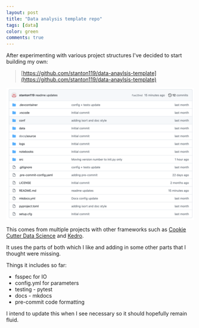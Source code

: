 ```yaml
---
layout: post
title: "Data analysis template repo"
tags: [data]
color: green
comments: true
---
```


After experimenting with various project structures I've decided to start building my own:

> [https://github.com/stanton119/data-anaylsis-template](https://github.com/stanton119/data-anaylsis-template)

![png](/assets/img/posts/data_analysis_template.png)

This comes from multiple projects with other frameworks such as [Cookie Cutter Data Science](https://github.com/drivendata/cookiecutter-data-science/) and [Kedro](https://github.com/quantumblacklabs/kedro).

It uses the parts of both which I like and adding in some other parts that I thought were missing.

Things it includes so far:

*   fsspec for IO
*   config.yml for parameters
*   testing - pytest
*   docs - mkdocs
*   pre-commit code formatting


I intend to update this when I see necessary so it should hopefully remain fluid.
